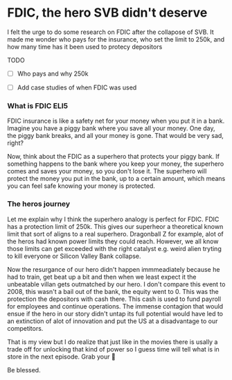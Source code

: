 
# FDIC, the hero SVB didn't deserve


I felt the urge to do some research on FDIC after the collapose of SVB. It made me wonder who pays for the insurance, who set the limit to 250k, and how many time has it been used to protecy depositors

TODO

-[ ] Who pays and why 250k
 
-[ ] Add case studies of when FDIC was used

### What is FDIC ELI5

FDIC insurance is like a safety net for your money when you put it in a bank. Imagine you have a piggy bank where you save all your money. One day, the piggy bank breaks, and all your money is gone. That would be very sad, right?

Now, think about the FDIC as a superhero that protects your piggy bank. If something happens to the bank where you keep your money, the superhero comes and saves your money, so you don't lose it. The superhero will protect the money you put in the bank, up to a certain amount, which means you can feel safe knowing your money is protected.

### The heros journey


Let me explain why I think the superhero analogy is perfect for FDIC. FDIC has a protection limit of 250k. This gives our superheor a theoretical known limit that sort of aligns to a real superhero. Dragonball Z for example, alot of the heros had known power limits they could reach. However, we all know those limits can get exceeded with the right catalyst e.g. weird alien tryting to kill everyone or Silicon Valley Bank collapse. 

Now the resurgance of our hero didn't happen immmeadiately because he had to train, get beat up a bit and then when we least expect it the unbeatable villan gets outmatched by our hero. I don't compare this event to 2008, this wasn't a bail out of the bank, the equity went to 0. This was the protection the depositors with cash there. This cash is used to fund payroll for employees and continue operations. The immense contagion that would ensue if the hero in our story didn't untap its full potential would have led to an extinction of alot of innovation and put the US at a disadvantage to our competitors.

That is my view but I do realize that just like in the movies there is usally a trade off for unlocking that kind of power so I guess time will tell what is in store in the next episode. Grab your 🍿

Be blessed.


